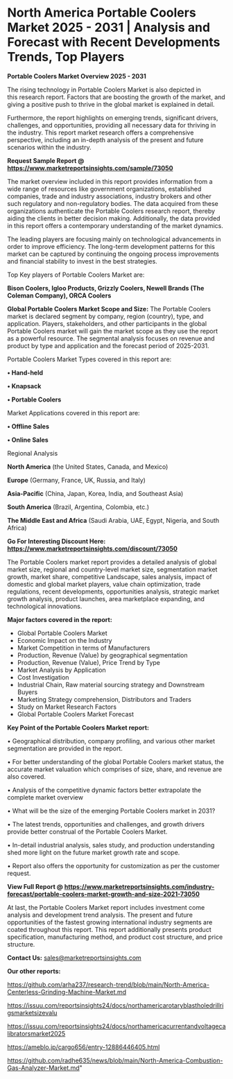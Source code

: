 # North America Portable Coolers Market 2025 - 2031 | Analysis and Forecast with Recent Developments Trends, Top Players

<Strong> Portable Coolers Market Overview 2025 - 2031</strong>

The rising technology in Portable Coolers Market is also depicted in this research report. Factors that are boosting the growth of the market, and giving a positive push to thrive in the global market is explained in detail.

Furthermore, the report highlights on emerging trends, significant drivers, challenges, and opportunities, providing all necessary data for thriving in the industry. This report market research offers a comprehensive perspective, including an in-depth analysis of the present and future scenarios within the industry.

<strong>Request Sample Report @ <a href=https://www.marketreportsinsights.com/sample/73050>https://www.marketreportsinsights.com/sample/73050</a></strong>

The market overview included in this report provides information from a wide range of resources like government organizations, established companies, trade and industry associations, industry brokers and other such regulatory and non-regulatory bodies. The data acquired from these organizations authenticate the Portable Coolers research report, thereby aiding the clients in better decision making. Additionally, the data provided in this report offers a contemporary understanding of the market dynamics.

The leading players are focusing mainly on technological advancements in order to improve efficiency. The long-term development patterns for this market can be captured by continuing the ongoing process improvements and financial stability to invest in the best strategies.

Top Key players of Portable Coolers Market are:

<strong>Bison Coolers, Igloo Products, Grizzly Coolers, Newell Brands (The Coleman Company), ORCA Coolers</strong>

<strong><b>Global Portable Coolers Market Scope and Size:</b></strong>
The Portable Coolers market is declared segment by company, region (country), type, and application. Players, stakeholders, and other participants in the global Portable Coolers market will gain the market scope as they use the report as a powerful resource. The segmental analysis focuses on revenue and product by type and application and the forecast period of 2025-2031.

Portable Coolers Market Types covered in this report are:

<strong>• Hand-held

• Knapsack

• Portable Coolers</strong>

Market Applications covered in this report are:

<strong>• Offline Sales

• Online Sales</strong> 

Regional Analysis

<strong>North America</strong> (the United States, Canada, and Mexico)

<strong>Europe</strong> (Germany, France, UK, Russia, and Italy)

<strong>Asia-Pacific</strong> (China, Japan, Korea, India, and Southeast Asia)

<strong>South America</strong> (Brazil, Argentina, Colombia, etc.)

<strong>The Middle East and Africa</strong> (Saudi Arabia, UAE, Egypt, Nigeria, and South Africa)

<strong>Go For Interesting Discount Here: <a href=https://www.marketreportsinsights.com/discount/73050>https://www.marketreportsinsights.com/discount/73050</a></strong>

The Portable Coolers market report provides a detailed analysis of global market size, regional and country-level market size, segmentation market growth, market share, competitive Landscape, sales analysis, impact of domestic and global market players, value chain optimization, trade regulations, recent developments, opportunities analysis, strategic market growth analysis, product launches, area marketplace expanding, and technological innovations.

<strong><b>Major factors covered in the report:</b></strong>
<ul>
  <li>Global Portable Coolers Market </li>
  <li>Economic Impact on the Industry</li>
  <li>Market Competition in terms of Manufacturers</li>
  <li>Production, Revenue (Value) by geographical segmentation</li>
  <li>Production, Revenue (Value), Price Trend by Type</li>
  <li>Market Analysis by Application</li>
  <li>Cost Investigation</li>
  <li>Industrial Chain, Raw material sourcing strategy and Downstream Buyers</li>
  <li>Marketing Strategy comprehension, Distributors and Traders</li>
  <li>Study on Market Research Factors</li>
  <li>Global Portable Coolers Market Forecast</li>
</ul>

<strong><b>Key Point of the Portable Coolers Market report:</b></strong>

• Geographical distribution, company profiling, and various other market segmentation are provided in the report.

• For better understanding of the global Portable Coolers market status, the accurate market valuation which comprises of size, share, and revenue are also covered.

• Analysis of the competitive dynamic factors better extrapolate the complete market overview

• What will be the size of the emerging Portable Coolers market in 2031?

• The latest trends, opportunities and challenges, and growth drivers provide better construal of the Portable Coolers Market.

• In-detail industrial analysis, sales study, and production understanding shed more light on the future market growth rate and scope.

• Report also offers the opportunity for customization as per the customer request.

<strong><b>View Full Report @ <a href=https://www.marketreportsinsights.com/industry-forecast/portable-coolers-market-growth-and-size-2021-73050>https://www.marketreportsinsights.com/industry-forecast/portable-coolers-market-growth-and-size-2021-73050</a></b></strong>


At last, the Portable Coolers Market report includes investment come analysis and development trend analysis. The present and future opportunities of the fastest growing international industry segments are coated throughout this report. This report additionally presents product specification, manufacturing method, and product cost structure, and price structure.

<strong>Contact Us:</strong>
sales@marketreportsinsights.com

<strong>Our other reports:</strong>

<a href=https://github.com/arha237/research-trend/blob/main/North-America-Centerless-Grinding-Machine-Market.md>https://github.com/arha237/research-trend/blob/main/North-America-Centerless-Grinding-Machine-Market.md</a>

<a href=https://issuu.com/reportsinsights24/docs/northamericarotaryblastholedrillrigsmarketsizevalu>https://issuu.com/reportsinsights24/docs/northamericarotaryblastholedrillrigsmarketsizevalu</a>

<a href=https://issuu.com/reportsinsights24/docs/northamericacurrentandvoltagecalibratorsmarket2025>https://issuu.com/reportsinsights24/docs/northamericacurrentandvoltagecalibratorsmarket2025</a>

<a href=https://ameblo.jp/cargo656/entry-12886446405.html>https://ameblo.jp/cargo656/entry-12886446405.html</a>

<a href=https://github.com/radhe635/news/blob/main/North-America-Combustion-Gas-Analyzer-Market.md>https://github.com/radhe635/news/blob/main/North-America-Combustion-Gas-Analyzer-Market.md</a>"
